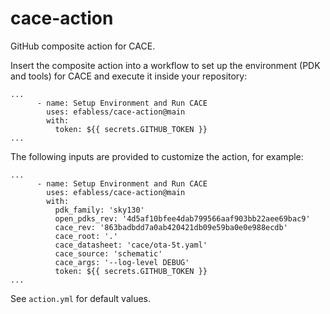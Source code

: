 # cace-action

GitHub composite action for CACE.

Insert the composite action into a workflow to set up the environment (PDK and tools) for CACE and execute it inside your repository:

```
...
      - name: Setup Environment and Run CACE
        uses: efabless/cace-action@main
        with:
          token: ${{ secrets.GITHUB_TOKEN }}
...
```

The following inputs are provided to customize the action, for example:

```
...
      - name: Setup Environment and Run CACE
        uses: efabless/cace-action@main
        with:
          pdk_family: 'sky130'
          open_pdks_rev: '4d5af10bfee4dab799566aaf903bb22aee69bac9'
          cace_rev: '863badbdd7a0ab420421db09e59ba0e0e988ecdb'
          cace_root: '.'
          cace_datasheet: 'cace/ota-5t.yaml'
          cace_source: 'schematic'
          cace_args: '--log-level DEBUG'
          token: ${{ secrets.GITHUB_TOKEN }}
...
```

See `action.yml` for default values.
